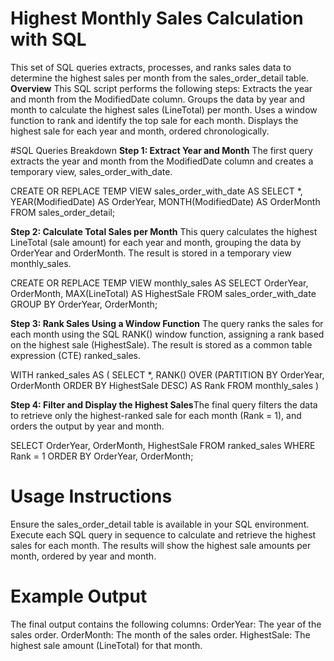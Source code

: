 # Highest Monthly Sales Calculation with SQL
This set of SQL queries extracts, processes, and ranks sales data to determine the highest sales per month from the sales_order_detail table.
**Overview**
This SQL script performs the following steps:
Extracts the year and month from the ModifiedDate column.
Groups the data by year and month to calculate the highest sales (LineTotal) per month.
Uses a window function to rank and identify the top sale for each month.
Displays the highest sale for each year and month, ordered chronologically.

#SQL Queries Breakdown
**Step 1: Extract Year and Month** The first query extracts the year and month from the ModifiedDate column and creates a temporary view, sales_order_with_date.

CREATE OR REPLACE TEMP VIEW sales_order_with_date AS
SELECT *,
       YEAR(ModifiedDate) AS OrderYear,
       MONTH(ModifiedDate) AS OrderMonth
FROM sales_order_detail;

**Step 2: Calculate Total Sales per Month** This query calculates the highest LineTotal (sale amount) for each year and month, grouping the data by OrderYear and OrderMonth. The result is stored in a temporary view monthly_sales.

CREATE OR REPLACE TEMP VIEW monthly_sales AS
SELECT OrderYear, 
       OrderMonth, 
       MAX(LineTotal) AS HighestSale
FROM sales_order_with_date
GROUP BY OrderYear, OrderMonth;

**Step 3: Rank Sales Using a Window Function** The query ranks the sales for each month using the SQL RANK() window function, assigning a rank based on the highest sale (HighestSale). The result is stored as a common table expression (CTE) ranked_sales.

WITH ranked_sales AS (
    SELECT *,
           RANK() OVER (PARTITION BY OrderYear, OrderMonth ORDER BY HighestSale DESC) AS Rank
    FROM monthly_sales
)

**Step 4: Filter and Display the Highest Sales**The final query filters the data to retrieve only the highest-ranked sale for each month (Rank = 1), and orders the output by year and month.

SELECT OrderYear, OrderMonth, HighestSale
FROM ranked_sales
WHERE Rank = 1
ORDER BY OrderYear, OrderMonth;

# Usage Instructions
Ensure the sales_order_detail table is available in your SQL environment.
Execute each SQL query in sequence to calculate and retrieve the highest sales for each month.
The results will show the highest sale amounts per month, ordered by year and month.

# Example Output
The final output contains the following columns:
OrderYear: The year of the sales order.
OrderMonth: The month of the sales order.
HighestSale: The highest sale amount (LineTotal) for that month.
